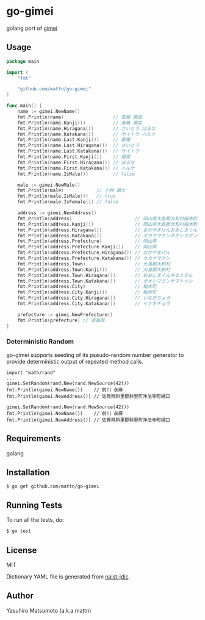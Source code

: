 # go-gimei

golang port of [gimei](https://github.com/willnet/gimei)

## Usage

```go
package main

import (
	"fmt"

	"github.com/mattn/go-gimei"
)

func main() {
	name := gimei.NewName()
	fmt.Println(name)                  // 斎藤 陽菜
	fmt.Println(name.Kanji())          // 斎藤 陽菜
	fmt.Println(name.Hiragana())       // さいとう はるな
	fmt.Println(name.Katakana())       // サイトウ ハルナ
	fmt.Println(name.Last.Kanji())     // 斎藤
	fmt.Println(name.Last.Hiragana())  // さいとう
	fmt.Println(name.Last.Katakana())  // サイトウ
	fmt.Println(name.First.Kanji())    // 陽菜
	fmt.Println(name.First.Hiragana()) // はるな
	fmt.Println(name.First.Katakana()) // ハルナ
	fmt.Println(name.IsMale())         // false

	male := gimei.NewMale()
	fmt.Println(male)            // 小林 顕士
	fmt.Println(male.IsMale())   // true
	fmt.Println(male.IsFemale()) // false

	address := gimei.NewAddress()
	fmt.Println(address)                       // 岡山県大島郡大和村稲木町
	fmt.Println(address.Kanji())               // 岡山県大島郡大和村稲木町
	fmt.Println(address.Hiragana())            // おかやまけんおおしまぐんやまとそんいなぎちょう
	fmt.Println(address.Katakana())            // オカヤマケンオオシマグンヤマトソンイナギチョウ
	fmt.Println(address.Prefecture)            // 岡山県
	fmt.Println(address.Prefecture.Kanji())    // 岡山県
	fmt.Println(address.Prefecture.Hiragana()) // おかやまけん
	fmt.Println(address.Prefecture.Katakana()) // オカヤマケン
	fmt.Println(address.Town)                  // 大島郡大和村
	fmt.Println(address.Town.Kanji())          // 大島郡大和村
	fmt.Println(address.Town.Hiragana())       // おおしまぐんやまとそん
	fmt.Println(address.Town.Katakana())       // オオシマグンヤマトソン
	fmt.Println(address.City)                  // 稲木町
	fmt.Println(address.City.Kanji())          // 稲木町
	fmt.Println(address.City.Hiragana())       // いなぎちょう
	fmt.Println(address.City.Katakana())       // イナギチョウ

	prefecture := gimei.NewPrefecture()
	fmt.Println(prefecture) // 青森県
}
```

### Deterministic Random

go-gimei supports seeding of its pseudo-random number generator to provide
deterministic output of repeated method calls.

```
import "math/rand"
... 
gimei.SetRandom(rand.New(rand.NewSource(42)))
fmt.Println(gimei.NewName())    // 前川 永麻
fmt.Println(gimei.NewAddress()) // 佐賀県斜里郡斜里町浄法寺町樋口

gimei.SetRandom(rand.New(rand.NewSource(42)))
fmt.Println(gimei.NewName())    // 前川 永麻
fmt.Println(gimei.NewAddress()) // 佐賀県斜里郡斜里町浄法寺町樋口

```

## Requirements

golang

## Installation

```
$ go get github.com/mattn/go-gimei
```

## Running Tests

To run all the tests, do:

```bash
$ go test
```

## License

MIT

Dictionary YAML file is generated from [naist-jdic](https://ja.osdn.net/projects/naist-jdic/).

## Author

Yasuhiro Matsumoto (a.k.a mattn)

